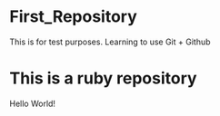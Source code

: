 # First_Repository
This is for test purposes. Learning to use Git + Github
# This is a ruby repository

<h>Hello World!</h>
